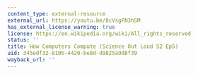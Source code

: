 ```yaml
---
content_type: external-resource
external_url: https://youtu.be/8cVsgFN3hSM
has_external_license_warning: true
license: https://en.wikipedia.org/wiki/All_rights_reserved
status: ''
title: How Computers Compute (Science Out Loud S2 Ep5)
uid: 345edf32-810b-4420-be8d-d9825a9d8f39
wayback_url: ''
---
```

